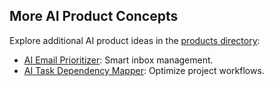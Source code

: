 ## More AI Product Concepts
Explore additional AI product ideas in the [products directory](products/):
- [AI Email Prioritizer](products/email-prioritizer.md): Smart inbox management.
- [AI Task Dependency Mapper](products/task-dependency-mapper.md): Optimize project workflows.
